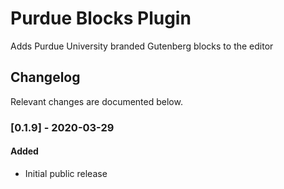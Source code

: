 # Purdue Blocks Plugin

Adds Purdue University branded Gutenberg blocks to the editor

## Changelog

Relevant changes are documented below.

### [0.1.9] - 2020-03-29
#### Added
- Initial public release
